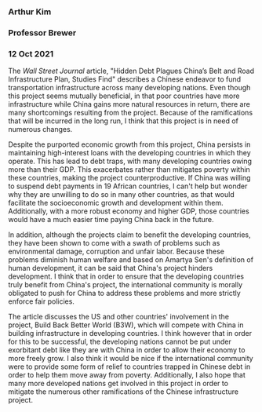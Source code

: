 ### Arthur Kim
### Professor Brewer
### 12 Oct 2021

The _Wall Street Journal_ article, "Hidden Debt Plagues China’s Belt and Road Infrastructure Plan, Studies Find" describes a Chinese endeavor to fund transportation infrastructure across many developing nations. Even though this project seems mutually beneficial, in that poor countries have more infrastructure while China gains more natural resources in return, there are many shortcomings resulting from the project. Because of the ramifications that will be incurred in the long run, I think that this project is in need of numerous changes.

Despite the purported economic growth from this project, China persists in maintaining high-interest loans with the developing countries in which they operate. This has lead to debt traps, with many developing countries owing more than their GDP. This exacerbates rather than mitigates poverty within these countries, making the project counterproductive. If China was willing to suspend debt payments in 19 African countries, I can't help but wonder why they are unwilling to do so in many other countries, as that would facilitate the socioeconomic growth and development within them. Additionally, with a more robust economy and higher GDP, those countries would have a much easier time paying China back in the future.  

In addition, although the projects claim to benefit the developing countries, they have been shown to come with a swath of problems such as environmental damage, corruption and unfair labor. Because these problems diminish human welfare and based on Amartya Sen's definition of human development, it can be said that China's project hinders development. I think that in order to ensure that the developing countries truly benefit from China's project, the international community is morally obligated to push for China to address these problems and more strictly enforce fair policies.  

The article discusses the US and other countries' involvement in the project,  Build Back Better World (B3W), which will compete with China in building infrastructure in developing countries. I think however that in order for this to be successful, the developing nations cannot be put under exorbitant debt like they are with China in order to allow their economy to more freely grow. I also think it would be nice if the international community were to provide some form of relief to countries trapped in Chinese debt in order to help them move away from poverty.  Additionally, I also hope that many more developed nations get involved in this project in order to mitigate the numerous other ramifications of the Chinese infrastructure project.  
